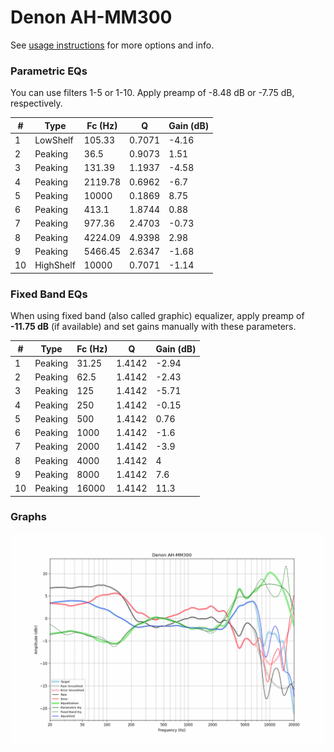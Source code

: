 # Denon AH-MM300
See [usage instructions](https://github.com/jaakkopasanen/AutoEq#usage) for more options and info.

### Parametric EQs
You can use filters 1-5 or 1-10. Apply preamp of -8.48 dB or -7.75 dB, respectively.

|   # | Type      |   Fc (Hz) |      Q |   Gain (dB) |
|-----|-----------|-----------|--------|-------------|
|   1 | LowShelf  |    105.33 | 0.7071 |       -4.16 |
|   2 | Peaking   |     36.5  | 0.9073 |        1.51 |
|   3 | Peaking   |    131.39 | 1.1937 |       -4.58 |
|   4 | Peaking   |   2119.78 | 0.6962 |       -6.7  |
|   5 | Peaking   |  10000    | 0.1869 |        8.75 |
|   6 | Peaking   |    413.1  | 1.8744 |        0.88 |
|   7 | Peaking   |    977.36 | 2.4703 |       -0.73 |
|   8 | Peaking   |   4224.09 | 4.9398 |        2.98 |
|   9 | Peaking   |   5466.45 | 2.6347 |       -1.68 |
|  10 | HighShelf |  10000    | 0.7071 |       -1.14 |

### Fixed Band EQs
When using fixed band (also called graphic) equalizer, apply preamp of **-11.75 dB** (if available) and set gains manually with these parameters.

|   # | Type    |   Fc (Hz) |      Q |   Gain (dB) |
|-----|---------|-----------|--------|-------------|
|   1 | Peaking |     31.25 | 1.4142 |       -2.94 |
|   2 | Peaking |     62.5  | 1.4142 |       -2.43 |
|   3 | Peaking |    125    | 1.4142 |       -5.71 |
|   4 | Peaking |    250    | 1.4142 |       -0.15 |
|   5 | Peaking |    500    | 1.4142 |        0.76 |
|   6 | Peaking |   1000    | 1.4142 |       -1.6  |
|   7 | Peaking |   2000    | 1.4142 |       -3.9  |
|   8 | Peaking |   4000    | 1.4142 |        4    |
|   9 | Peaking |   8000    | 1.4142 |        7.6  |
|  10 | Peaking |  16000    | 1.4142 |       11.3  |

### Graphs
![](./Denon%20AH-MM300.png)

